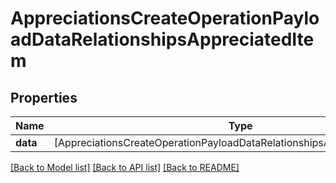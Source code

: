 # AppreciationsCreateOperationPayloadDataRelationshipsAppreciatedItem

## Properties
Name | Type | Description | Notes
------------ | ------------- | ------------- | -------------
**data** | [AppreciationsCreateOperationPayloadDataRelationshipsAppreciatedItemData] |  | 

[[Back to Model list]](../README.md#documentation-for-models) [[Back to API list]](../README.md#documentation-for-api-endpoints) [[Back to README]](../README.md)


